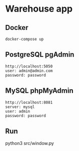 # Warehouse app

## Docker

`docker-compose up`

## PostgreSQL pgAdmin
    http://localhost:5050
    user: admin@admin.com
    password: password


## MySQL phpMyAdmin
    http://localhost:8081
    server: mysql
    user: admin
    password: password

## Run

python3 src/window.py

